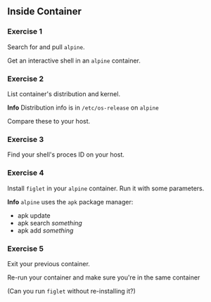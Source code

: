 ## Inside Container

### Exercise 1

Search for and pull `alpine`.

Get an interactive shell in an `alpine` container.

### Exercise 2

List container's distribution and kernel.

**Info**
Distribution info is in `/etc/os-release` on `alpine`

Compare these to your host.

### Exercise 3

Find your shell's proces ID on your host.

### Exercise 4

Install `figlet` in your `alpine` container. Run it with some parameters.

**Info**
`alpine` uses the `apk` package manager:

* apk update
* apk search _something_
* apk add _something_

### Exercise 5

Exit your previous container.

Re-run your container and make sure you're in the same container

(Can you run `figlet` without re-installing it?)
